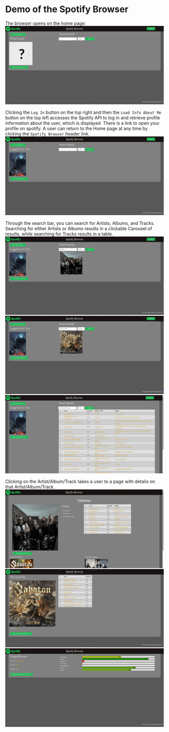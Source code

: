 # Demo of the Spotify Browser

The browser opens on the home page:
<img src = "images/home.JPG">

Clicking the `Log In` button on the top right and then the `Load Info About Me` button on the top left accesses the Spotify API to log in and retrieve profile information about the user, which is displayed. There is a link to open your profile on spotify. A user can return to the Home page at any time by clicking the `Spotify Browser` header link.
<img src = "images/loggedIn.JPG">

Through the search bar, you can search for Artists, Albums, and Tracks. Searching for either Artists or Albums results in a clickable Carousel of results, while searching for Tracks results in a table.
<img src = "images/artistSearch.JPG">
<img src = "images/albumSearch.JPG">
<img src = "images/trackSearch.JPG">

Clicking on the Artist/Album/Track takes a user to a page with details on that Artist/Album/Track.
<img src = "images/artistPage.JPG">
<img src = "images/albumPage.JPG">
<img src = "images/trackPage.JPG">
